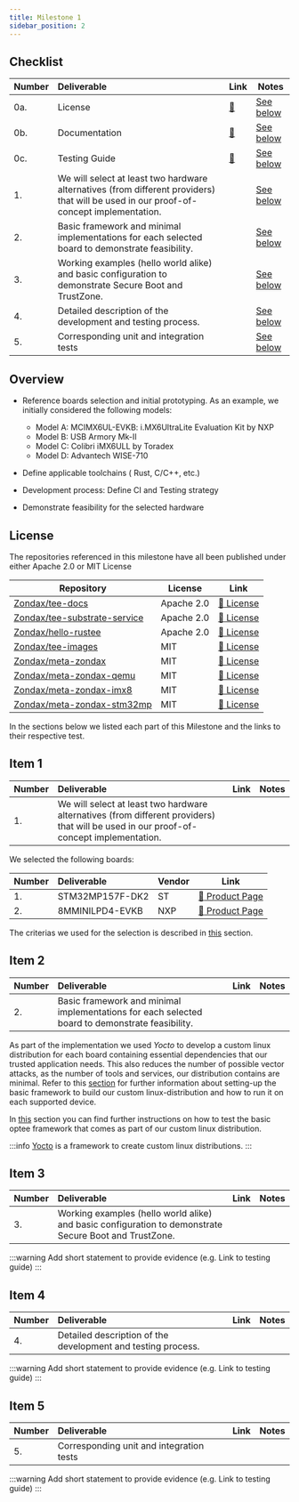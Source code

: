 ```yaml
---
title: Milestone 1 
sidebar_position: 2
---
```


## Checklist

| Number | Deliverable | Link | Notes |
| ------------- | :------------- | ------------- | ------------- |
| 0a. | License | [:link:](#license) | [See below](#license) | 
| 0b. | Documentation | [:link:](#documentation) | [See below](#documentation) | 
| 0c. | Testing Guide | [:link:](#testing-guide) | [See below](#testing-guide) | 
| 1. | We will select at least two hardware alternatives (from different providers) that will be used in our proof-of-concept implementation. |  | [See below](#item-1) |
| 2. | Basic framework and minimal implementations for each selected board to demonstrate feasibility. |  | [See below](#item-2) | 
| 3. | Working examples (hello world alike) and basic configuration to demonstrate Secure Boot and TrustZone. | | [See below](#item-3) | 
| 4. | Detailed description of the development and testing process.| | [See below](#item-4)|
| 5. | Corresponding unit and integration tests | | [See below](#item-5) |

## Overview

- Reference boards selection and initial prototyping. As an example, we initially
  considered the following models:
  - Model A: MCIMX6UL-EVKB: i.MX6UltraLite Evaluation Kit by NXP
  - Model B: USB Armory Mk-II
  - Model C: Colibri iMX6ULL by Toradex
  - Model D: Advantech WISE-710

- Define applicable toolchains ( Rust, C/C++, etc.)
- Development process: Define CI and Testing strategy
- Demonstrate feasibility for the selected hardware

## License

The repositories referenced in this milestone have all been published under either Apache 2.0 or MIT License

| Repository | License | Link |
| --- | --- | --- |
| [Zondax/tee-docs](https://github.com/Zondax/tee-docs)   | Apache 2.0 | [:page_facing_up: License](https://github.com/Zondax/tee-docs/blob/master/LICENSE) | 
| [Zondax/tee-substrate-service](https://github.com/Zondax/tee-substrate-service) | Apache 2.0 | [:page_facing_up: License](https://github.com/Zondax/tee-substrate-service/blob/master/LICENSE) | 
| [Zondax/hello-rustee](https://github.com/Zondax/hello-rustee)| Apache 2.0 | [:page_facing_up: License](https://github.com/Zondax/hello-rustee/blob/rustee_app/LICENSE) | 
| [Zondax/tee-images](https://github.com/Zondax/tee-images) | MIT | [:page_facing_up: License](https://github.com/Zondax/tee-images/blob/honister/LICENSE) | 
| [Zondax/meta-zondax](https://github.com/Zondax/meta-zondax)| MIT | [:page_facing_up: License](https://github.com/Zondax/meta-zondax/blob/honister/LICENSE) | 
| [Zondax/meta-zondax-qemu](https://github.com/Zondax/meta-zondax-qemu)   | MIT | [:page_facing_up: License](https://github.com/Zondax/meta-zondax-qemu/blob/honister/LICENSE) | 
| [Zondax/meta-zondax-imx8](https://github.com/Zondax/meta-zondax-imx8)| MIT | [:page_facing_up: License](https://github.com/Zondax/meta-zondax-imx8/blob/honister/LICENSE) | 
| [Zondax/meta-zondax-stm32mp](https://github.com/Zondax/meta-zondax-stm32mp)| MIT | [:page_facing_up: License](https://github.com/Zondax/meta-zondax-stm32mp/blob/honister/LICENSE) | 


In the sections below we listed each part of this Milestone and the
links to their respective test.

## Item 1

| Number | Deliverable | Link | Notes |
| ------------- | :------------- | ------------- | ------------- |
| 1. | We will select at least two hardware alternatives (from different providers) that will be used in our proof-of-concept implementation. |  |  |

We selected the following boards:

| Number | Deliverable         | Vendor   | Link |
| ------------- | :------------- | ------------- | ------------- |
| 1.     | STM32MP157F-DK2 | ST   | [:page_facing_up: Product Page](https://www.st.com/en/evaluation-tools/stm32mp157f-dk2.html) |
| 2.     | 8MMINILPD4-EVKB | NXP  | [:page_facing_up: Product Page](https://www.nxp.com/part/8MMINILPD4-EVKB#/) |

The criterias we used for the selection is described in [this](../technical/10.HardwareSelection.md) section.

## Item 2

| Number | Deliverable | Link | Notes |
| ------------- | :------------- | ------------- | ------------- |
| 2. | Basic framework and minimal implementations for each selected board to demonstrate feasibility. |  |  | 

As part of the implementation we used *Yocto* to develop a custom linux distribution for
each board containing essential dependencies that our trusted application
needs. This also reduces the number of possible vector attacks, as the number of tools and services, our distribution contains are minimal. 
Refer to this [section](../technical/30.BSP/30.intro.mdx) for further information about setting-up the basic framework to build 
our custom linux-distribution and how to run it on each supported device.

In [this](../testing/xtests.md) section you can find further instructions on how to test the basic optee
framework that comes as part of our custom linux distribution.

:::info
[Yocto](https://www.yoctoproject.org/)  is a framework to create custom linux distributions.
:::


## Item 3

| Number | Deliverable | Link | Notes |
| ------------- | :------------- | ------------- | ------------- |
| 3. | Working examples (hello world alike) and basic configuration to demonstrate Secure Boot and TrustZone. | | | 

:::warning
Add short statement to provide evidence (e.g. Link to testing guide)
:::

## Item 4

| Number | Deliverable | Link | Notes |
| ------------- | :------------- | ------------- | ------------- |
| 4. | Detailed description of the development and testing process.|||

:::warning
Add short statement to provide evidence (e.g. Link to testing guide)
:::

## Item 5

| Number | Deliverable | Link | Notes |
| ------------- | :------------- | ------------- | ------------- |
| 5. | Corresponding unit and integration tests | |||

:::warning
Add short statement to provide evidence (e.g. Link to testing guide)
:::

